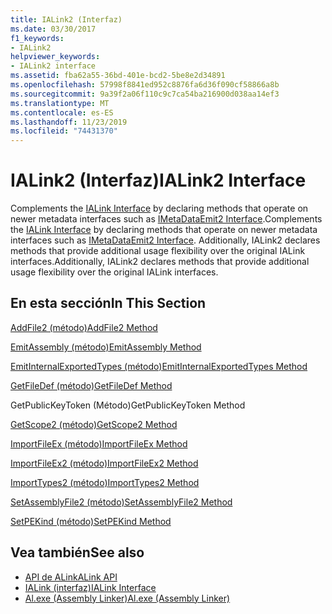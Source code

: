 ```yaml
---
title: IALink2 (Interfaz)
ms.date: 03/30/2017
f1_keywords:
- IALink2
helpviewer_keywords:
- IALink2 interface
ms.assetid: fba62a55-36bd-401e-bcd2-5be8e2d34891
ms.openlocfilehash: 57998f8841ed952c8876fa6d36f090cf58866a8b
ms.sourcegitcommit: 9a39f2a06f110c9c7ca54ba216900d038aa14ef3
ms.translationtype: MT
ms.contentlocale: es-ES
ms.lasthandoff: 11/23/2019
ms.locfileid: "74431370"
---
```

# <a name="ialink2-interface"></a><span data-ttu-id="66d16-102">IALink2 (Interfaz)</span><span class="sxs-lookup"><span data-stu-id="66d16-102">IALink2 Interface</span></span>
<span data-ttu-id="66d16-103">Complements the [IALink Interface](ialink-interface.md) by declaring methods that operate on newer metadata interfaces such as [IMetaDataEmit2 Interface](../metadata/imetadataemit2-interface.md).</span><span class="sxs-lookup"><span data-stu-id="66d16-103">Complements the [IALink Interface](ialink-interface.md) by declaring methods that operate on newer metadata interfaces such as [IMetaDataEmit2 Interface](../metadata/imetadataemit2-interface.md).</span></span> <span data-ttu-id="66d16-104">Additionally, IALink2 declares methods that provide additional usage flexibility over the original IALink interfaces.</span><span class="sxs-lookup"><span data-stu-id="66d16-104">Additionally, IALink2 declares methods that provide additional usage flexibility over the original IALink interfaces.</span></span>  
  
## <a name="in-this-section"></a><span data-ttu-id="66d16-105">En esta sección</span><span class="sxs-lookup"><span data-stu-id="66d16-105">In This Section</span></span>  
 [<span data-ttu-id="66d16-106">AddFile2 (método)</span><span class="sxs-lookup"><span data-stu-id="66d16-106">AddFile2 Method</span></span>](addfile2-method.md)  
  
 [<span data-ttu-id="66d16-107">EmitAssembly (método)</span><span class="sxs-lookup"><span data-stu-id="66d16-107">EmitAssembly Method</span></span>](emitassembly-method.md)  
  
 [<span data-ttu-id="66d16-108">EmitInternalExportedTypes (método)</span><span class="sxs-lookup"><span data-stu-id="66d16-108">EmitInternalExportedTypes Method</span></span>](emitinternalexportedtypes-method.md)  
  
 [<span data-ttu-id="66d16-109">GetFileDef (método)</span><span class="sxs-lookup"><span data-stu-id="66d16-109">GetFileDef Method</span></span>](getfiledef-method.md)  
  
 <span data-ttu-id="66d16-110">GetPublicKeyToken (Método)</span><span class="sxs-lookup"><span data-stu-id="66d16-110">GetPublicKeyToken Method</span></span>  
  
 [<span data-ttu-id="66d16-111">GetScope2 (método)</span><span class="sxs-lookup"><span data-stu-id="66d16-111">GetScope2 Method</span></span>](getscope2-method.md)  
  
 [<span data-ttu-id="66d16-112">ImportFileEx (método)</span><span class="sxs-lookup"><span data-stu-id="66d16-112">ImportFileEx Method</span></span>](importfileex-method.md)  
  
 [<span data-ttu-id="66d16-113">ImportFileEx2 (método)</span><span class="sxs-lookup"><span data-stu-id="66d16-113">ImportFileEx2 Method</span></span>](importfileex2-method.md)  
  
 [<span data-ttu-id="66d16-114">ImportTypes2 (método)</span><span class="sxs-lookup"><span data-stu-id="66d16-114">ImportTypes2 Method</span></span>](importtypes2-method.md)  
  
 [<span data-ttu-id="66d16-115">SetAssemblyFile2 (método)</span><span class="sxs-lookup"><span data-stu-id="66d16-115">SetAssemblyFile2 Method</span></span>](setassemblyfile2-method.md)  
  
 [<span data-ttu-id="66d16-116">SetPEKind (método)</span><span class="sxs-lookup"><span data-stu-id="66d16-116">SetPEKind Method</span></span>](setpekind-method.md)  
  
## <a name="see-also"></a><span data-ttu-id="66d16-117">Vea también</span><span class="sxs-lookup"><span data-stu-id="66d16-117">See also</span></span>

- [<span data-ttu-id="66d16-118">API de ALink</span><span class="sxs-lookup"><span data-stu-id="66d16-118">ALink API</span></span>](index.md)
- [<span data-ttu-id="66d16-119">IALink (interfaz)</span><span class="sxs-lookup"><span data-stu-id="66d16-119">IALink Interface</span></span>](ialink-interface.md)
- [<span data-ttu-id="66d16-120">Al.exe (Assembly Linker)</span><span class="sxs-lookup"><span data-stu-id="66d16-120">Al.exe (Assembly Linker)</span></span>](../../tools/al-exe-assembly-linker.md)
